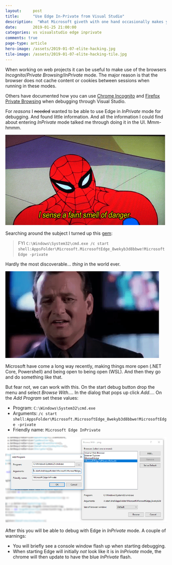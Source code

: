 ```yaml
---
layout: 	post
title:  	"Use Edge In-Private from Visual Studio"
description:  "What Microsoft giveth with one hand occasionally makes you facepalm."
date:   	2019-01-25 21:00:00
categories: vs visualstudio edge inprivate
comments: true
page-type: article
hero-image: /assets/2019-01-07-elite-hacking.jpg
tile-image: /assets/2019-01-07-elite-hacking-tile.jpg
---
```


When working on web projects it can be useful to make use of the browsers _Incognito_/_Private Browsing_/_InPrivate_ mode. The major reason is that the browser does not cache content or cookies between sessions when running in these modes.

Others have documented how you can use [Chrome Incognito](https://www.hanselman.com/blog/VisualStudioWebDevelopmentTipAddChromeIncognitoModeAsABrowser.aspx) and [Firefox Private Browsing](https://stackoverflow.com/a/37818758) when debugging through Visual Studio.

For _reasons_ I ~~needed~~ wanted to be able to use Edge in _InPrivate_ mode for debugging. And found little information. And all the information I could find about entering _InPrivate_ mode talked me through doing it in the UI. Mmm-hmmm.

![Spidey senses tingling](/assets/2019-01-25-faint-smell-danger.gif)

Searching around the subject I turned up this [gem](https://social.msdn.microsoft.com/Forums/en-US/21affc27-64e1-495c-aa23-c0cbbce4a39c/how-to-start-microsoft-edge-in-private-mode-from-command-line):

> FYI
`C:\Windows\System32\cmd.exe /c start shell:AppsFolder\Microsoft.MicrosoftEdge_8wekyb3d8bbwe!MicrosoftEdge -private`

Hardly the most discoverable... _thing_ in the world ever.

![No! Why Microsoft, why?](/assets/2019-01-25-facepalm.gif)

Microsoft have come a long way recently, making things more open (.NET Core, Powershell) and being open to being open (WSL). And then they go and do something like that.

But fear not, we can work with this. On the start debug button drop the menu and select _Browse With..._. In the dialog that pops up click _Add..._. On the _Add Program_ set these values:

* Program: `C:\Windows\System32\cmd.exe`
* Arguments: `/c start shell:AppsFolder\Microsoft.MicrosoftEdge_8wekyb3d8bbwe!MicrosoftEdge -private`
* Friendly name: `Microsoft Edge InPrivate`

![Configured to use Edge InPrivate](/assets/2019-01-25-edge-inprivate.png)

After this you will be able to debug with Edge in _InPrivate_ mode. A couple of warnings:

* You will briefly see a console window flash up when starting debugging.
* When starting Edge will initially _not_ look like it is in _InPrivate_ mode, the chrome will then update to have the blue _InPrivate_ flash.
